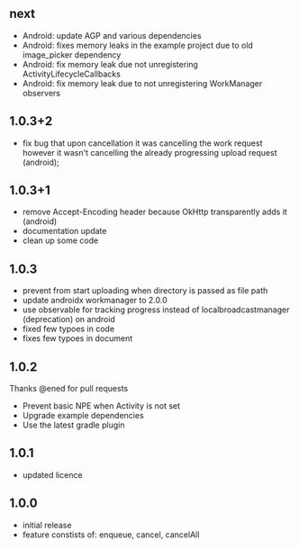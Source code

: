 ## next

- Android: update AGP and various dependencies
- Android: fixes memory leaks in the example project due to old image_picker dependency
- Android: fix memory leak due not unregistering ActivityLifecycleCallbacks
- Android: fix memory leak due to not unregistering WorkManager observers

## 1.0.3+2

- fix bug that upon cancellation it was cancelling the work request however it wasn't cancelling the already progressing upload request (android);

## 1.0.3+1

- remove Accept-Encoding header because OkHttp transparently adds it (android)
- documentation update
- clean up some code

## 1.0.3

- prevent from start uploading when directory is passed as file path
- update androidx workmanager to 2.0.0
- use observable for tracking progress instead of localbroadcastmanager (deprecation) on android
- fixed few typoes in code
- fixes few typoes in document

## 1.0.2

Thanks @ened for pull requests

- Prevent basic NPE when Activity is not set
- Upgrade example dependencies
- Use the latest gradle plugin

## 1.0.1

- updated licence

## 1.0.0

- initial release
- feature constists of: enqueue, cancel, cancelAll
